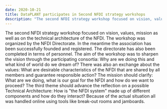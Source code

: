```yaml
---
date: 2020-10-21
title: DataPLANT participates in Second NFDI strategy workshops 
description: "The second NFDI strategy workshop focused on vision, values, mission as well as on the technical architecture of the NFDI. The workshop was organized by the NFDI Directorate. In the meantime the association has been successfully founded and registered. The directorate has also been completed in terms of personnel. The aim of the workshop was to sharpen the vision through the participating consortia: Why are we doing this and what kind of world do we dream of? There was also an exchange about ..."
---
```


The second NFDI strategy workshop focused on vision, values, mission as
well as on the technical architecture of the NFDI. The workshop was
organized by the NFDI Directorate. In the meantime the association has
been successfully founded and registered. The directorate has also been
completed in terms of personnel. The aim of the workshop was to sharpen
the vision through the participating consortia: Why are we doing this
and what kind of world do we dream of? There was also an exchange about
the values: What are desirable characteristics of the NFDI that are
shared by all members and guarantee responsible action? The mission
should clarify: What are we doing, what is our goal for the NFDI and how
do we want to proceed? The third theme should advance the reflection on
a possible Technical Architecture: How is "the NFDI system" made up of
different components and how do they interact? Because of the actual
situation all was handled online using tools like break-out rooms and
jamboards.